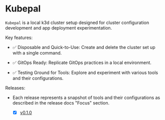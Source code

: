 # Kubepal

`Kubepal` is a local k3d cluster setup designed for cluster configuration development and app deployment experimentation.

Key features:

- ✅ Disposable and Quick-to-Use: Create and delete the cluster set up with a single command.

- ✅ GitOps Ready: Replicate GitOps practices in a local environment.

- ✅ Testing Ground for Tools: Explore and experiment with various tools and their configurations.

Releases:

- Each release represents a snapshot of tools and their configurations as described in the release docs "Focus" section.

  - [x] [v0.1.0](/docs/release_v0.1.0.md)

